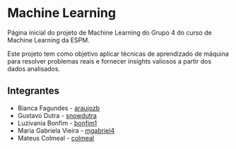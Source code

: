 # Machine Learning

Página inicial do projeto de Machine Learning do Grupo 4 do curso de Machine Learning da ESPM.

Este projeto tem como objetivo aplicar técnicas de aprendizado de máquina para resolver problemas reais e fornecer insights valiosos a partir dos dados analisados.

## Integrantes

- Bianca Fagundes - [araujozb](https://github.com/araujozb)
- Gustavo Dutra - [snowdutra](https://github.com/snowdutra)
- Luzivania Bonfim - [bonfim1](https://github.com/bonfim1)
- Maria Gabriela Vieira - [mgabriel4](https://github.com/mgabriel4)
- Mateus Colmeal - [colmeal](https://github.com/colmeal)
